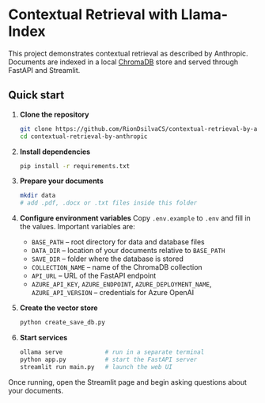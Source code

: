 # Contextual Retrieval with Llama-Index

This project demonstrates contextual retrieval as described by Anthropic. Documents are indexed in a local [ChromaDB](https://www.trychroma.com/) store and served through FastAPI and Streamlit.

## Quick start

1. **Clone the repository**
   ```bash
   git clone https://github.com/RionDsilvaCS/contextual-retrieval-by-anthropic.git
   cd contextual-retrieval-by-anthropic
   ```

2. **Install dependencies**
   ```bash
   pip install -r requirements.txt
   ```

3. **Prepare your documents**
   ```bash
   mkdir data
   # add .pdf, .docx or .txt files inside this folder
   ```

4. **Configure environment variables**
   Copy `.env.example` to `.env` and fill in the values.
   Important variables are:
   - `BASE_PATH` – root directory for data and database files
   - `DATA_DIR` – location of your documents relative to `BASE_PATH`
   - `SAVE_DIR` – folder where the database is stored
   - `COLLECTION_NAME` – name of the ChromaDB collection
   - `API_URL` – URL of the FastAPI endpoint
   - `AZURE_API_KEY`, `AZURE_ENDPOINT`, `AZURE_DEPLOYMENT_NAME`, `AZURE_API_VERSION` – credentials for Azure OpenAI

5. **Create the vector store**
   ```bash
   python create_save_db.py
   ```

6. **Start services**
   ```bash
   ollama serve            # run in a separate terminal
   python app.py           # start the FastAPI server
   streamlit run main.py   # launch the web UI
   ```

Once running, open the Streamlit page and begin asking questions about your documents.
